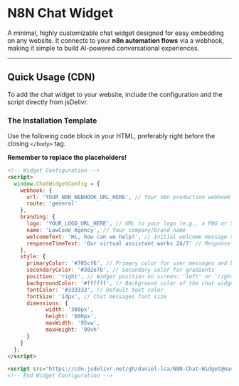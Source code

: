 # N8N Chat Widget

A minimal, highly customizable chat widget designed for easy embedding on any website. It connects to your **n8n automation flows** via a webhook, making it simple to build AI-powered conversational experiences.

---

## Quick Usage (CDN)

To add the chat widget to your website, include the configuration and the script directly from jsDelivr.

### The Installation Template

Use the following code block in your HTML, preferably right before the closing `</body>` tag.

**Remember to replace the placeholders!**

```html
<!-- Widget Configuration -->
<script>
  window.ChatWidgetConfig = {
    webhook: {
      url: 'YOUR_N8N_WEBHOOK_URL_HERE', // Your n8n production webhook URL.
      route: 'general'
    },
    branding: {
      logo: 'YOUR_LOGO_URL_HERE', // URL to your logo (e.g., a PNG or SVG).
      name: 'LowCode Agency', // Your company/brand name
      welcomeText: 'Hi, how can we help?', // Initial welcome message shown to users
      responseTimeText: 'Our virtual assistant works 24/7' // Response time information
    },
    style: {
      primaryColor: '#705cf6', // Primary color for user messages and buttons
      secondaryColor: '#382e7b', // Secondary color for gradients
      position: 'right', // Widget position on screen: 'left' or 'right'
      backgroundColor: '#ffffff', // Background color of the chat widget container
      fontColor: '#333333', // Default text color
      fontSize: '14px', // Chat messages font size
      dimensions: {
            width: '380px',
            height: '600px',
            maxWidth: '95vw',
            maxHeight: '90vh'
      }
    }
  };
</script>

<script src="https://cdn.jsdelivr.net/gh/daniel-lca/N8N-Chat-Widget@master/chat-widget.js"></script>
<!-- End Widget Configuration -->






